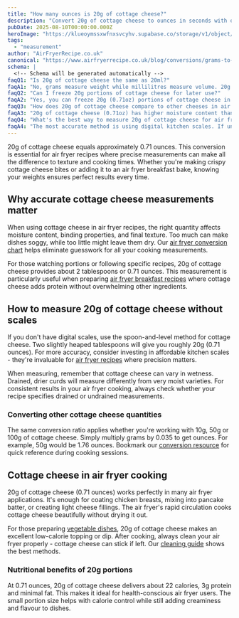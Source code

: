 ```yaml
---
title: "How many ounces is 20g of cottage cheese?"
description: "Convert 20g of cottage cheese to ounces in seconds with our easy guide. Perfect for air fryer recipes and meal prep accuracy."
pubDate: 2025-08-10T00:00:00.000Z
heroImage: "https://klueoymssxwfnxsvcyhv.supabase.co/storage/v1/object/public/Shmucket/20g-cottage-cheese-to-ounces.webp"
tags:
  - "measurement"
author: "AirFryerRecipe.co.uk"
canonical: "https://www.airfryerrecipe.co.uk/blog/conversions/grams-to-ounces/20g-cottage-cheese-to-ounces"
schema: |
  <!-- Schema will be generated automatically -->
faqQ1: "Is 20g of cottage cheese the same as 20ml?"
faqA1: "No, grams measure weight while millilitres measure volume. 20g of cottage cheese equals about 20ml in volume, but this can vary depending on how packed or drained the cheese is. For air fryer recipes, weight measurements (grams/ounces) are more accurate."
faqQ2: "Can I freeze 20g portions of cottage cheese for later use?"
faqA2: "Yes, you can freeze 20g (0.71oz) portions of cottage cheese in airtight containers for up to 2 months. However, the texture becomes slightly grainy after thawing, making it better suited for cooked dishes like air fryer recipes rather than eating fresh."
faqQ3: "How does 20g of cottage cheese compare to other cheeses in air fryer cooking?"
faqA3: "20g of cottage cheese (0.71oz) has higher moisture content than hard cheeses, so it behaves differently in the air fryer. It works well as a binder or moistening agent rather than for melting. For crispy results, you might need to combine it with breadcrumbs or flour."
faqQ4: "What's the best way to measure 20g of cottage cheese for air fryer recipes?"
faqA4: "The most accurate method is using digital kitchen scales. If unavailable, use measuring spoons - 20g equals about 2 slightly heaped tablespoons. For recipes where precision matters, like air fryer baking, weighing is always preferable to volume measurements."
---
```

<p>20g of cottage cheese equals approximately 0.71 ounces. This conversion is essential for air fryer recipes where precise measurements can make all the difference to texture and cooking times. Whether you're making crispy cottage cheese bites or adding it to an air fryer breakfast bake, knowing your weights ensures perfect results every time.</p>

<h2>Why accurate cottage cheese measurements matter</h2>
<p>When using cottage cheese in air fryer recipes, the right quantity affects moisture content, binding properties, and final texture. Too much can make dishes soggy, while too little might leave them dry. Our <a href=https://www.airfryerrecipe.co.uk/air-fryer-conversion-chart>air fryer conversion chart</a> helps eliminate guesswork for all your cooking measurements.</p>
<p>For those watching portions or following specific recipes, 20g of cottage cheese provides about 2 tablespoons or 0.71 ounces. This measurement is particularly useful when preparing <a href=https://www.airfryerrecipe.co.uk/recipe-category/breakfast>air fryer breakfast recipes</a> where cottage cheese adds protein without overwhelming other ingredients.</p>

<h2>How to measure 20g of cottage cheese without scales</h2>
<p>If you don't have digital scales, use the spoon-and-level method for cottage cheese. Two slightly heaped tablespoons will give you roughly 20g (0.71 ounces). For more accuracy, consider investing in affordable kitchen scales - they're invaluable for <a href=https://www.airfryerrecipe.co.uk/recipes>air fryer recipes</a> where precision matters.</p>
<p>When measuring, remember that cottage cheese can vary in wetness. Drained, drier curds will measure differently from very moist varieties. For consistent results in your air fryer cooking, always check whether your recipe specifies drained or undrained measurements.</p>

<h3>Converting other cottage cheese quantities</h3>
<p>The same conversion ratio applies whether you're working with 10g, 50g or 100g of cottage cheese. Simply multiply grams by 0.035 to get ounces. For example, 50g would be 1.76 ounces. Bookmark our <a href=https://www.airfryerrecipe.co.uk/air-fryer-conversion-chart>conversion resource</a> for quick reference during cooking sessions.</p>

<h2>Cottage cheese in air fryer cooking</h2>
<p>20g of cottage cheese (0.71 ounces) works perfectly in many air fryer applications. It's enough for coating chicken breasts, mixing into pancake batter, or creating light cheese fillings. The air fryer's rapid circulation cooks cottage cheese beautifully without drying it out.</p>
<p>For those preparing <a href=https://www.airfryerrecipe.co.uk/recipe-category/vegetables>vegetable dishes</a>, 20g of cottage cheese makes an excellent low-calorie topping or dip. After cooking, always clean your air fryer properly - cottage cheese can stick if left. Our <a href=https://www.airfryerrecipe.co.uk/air-fryer-cleaner>cleaning guide</a> shows the best methods.</p>

<h3>Nutritional benefits of 20g portions</h3>
<p>At 0.71 ounces, 20g of cottage cheese delivers about 22 calories, 3g protein and minimal fat. This makes it ideal for health-conscious air fryer users. The small portion size helps with calorie control while still adding creaminess and flavour to dishes.</p>

